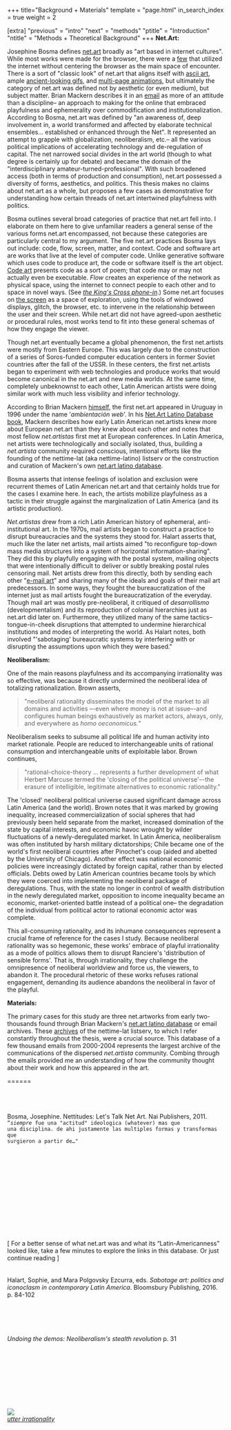 +++
title="Background + Materials"
template = "page.html"
in_search_index = true
weight = 2

[extra]
"previous" = "intro"
"next" = "methods"
"ptitle" = "Introduction"
"ntitle" = "Methods + Theoretical Background"
+++
**Net.Art:**

Josephine Bosma defines [net.art](https://en.wikipedia.org/wiki/Net.art) broadly as "art based in internet cultures". While most works were made for the browser, there were a [few](http://artelectronicmedia.com/artwork/kings-cross-phone-in) that utilized the internet without centering the browser as the main space of encounter. There is a sort of "classic look" of net.art that aligns itself with [ascii art](http://netart.org.uy/vintage/#), ample [ancient-looking gifs](https://gifcities.org/), and [multi-page animations](http://unosunosyunosceros.com/count/MD/index.html), but ultimately the category of net.art was defined not by aesthetic (or even medium), but subject matter. Brian Mackern describes it in an [email](https://nettime.org/Lists-Archives/nettime-lat-0303/msg00021.html) as more of an attitude than a discipline– an approach to making for the online that embraced playfulness and ephemerality over commodification and institutionalization. According to Bosma, net.art was defined by "an awareness of, deep involvement in, a world transformed and affected by elaborate technical ensembles... established or enhanced through the Net". It represented an attempt to grapple with globalization, neoliberalism, etc.– all the various political implications of accelerating technology and de-regulation of capital. The net narrowed social divides in the art world (though to what degree is certainly up for debate) and became the domain of the "interdisciplinary amateur-turned-professional". With such broadened access (both in terms of production and consumption), net.art possessed a diversity of forms, aesthetics, and politics. This thesis makes no claims about net.art as a whole, but proposes a few cases as demonstrative for understanding how certain threads of net.art intertwined playfulness with politics.

Bosma outlines several broad categories of practice that net.art fell into. I elaborate on them here to give unfamiliar readers a general sense of the various forms net.art encompassed, not because these categories are particularly central to my argument. The five net.art practices Bosma lays out include: code, flow, screen, matter, and context. Code and software art are works that live at the level of computer code. Unlike generative software which uses code to produce art, the code or software itself is the art object. [Code art](https://nettime.org/Lists-Archives/nettime-lat-0303/msg00005.html) presents code as a sort of poem; that code may or may not actually even be executable. *Flow* creates an experience of the network as physical space, using the internet to connect people to each other and to space in novel ways. (See [*the King's Cross phone-in*](https://en.wikipedia.org/wiki/Heath_Bunting#King's_Cross_Phone-In).) Some net.art focuses on [the screen](http://archive.rhizome.org/anthology/epithelia.html) as a space of exploration, using the tools of windowed displays, glitch, the browser, etc. to intervene in the relationship between the user and their screen. While net.art did not have agreed-upon aesthetic or procedural rules, most works tend to fit into these general schemas of how they engage the viewer.

Though net.art eventually became a global phenomenon, the first net.artists were mostly from Eastern Europe. This was largely due to the construction of a series of Soros-funded computer education centers in former Soviet countries after the fall of the USSR. In these centers, the first net.artists began to experiment with web technologies and produce works that would become canonical in the net.art and new media worlds. At the same time, completely unbeknownst to each other, Latin American artists were doing similar work with much less visibility and inferior technology.

According to Brian Mackern [himself](https://nettime.org/Lists-Archives/nettime-lat-0303/msg00049.html), the first net.art appeared in Uruguay in 1996 under the name '*ambientación web*'. In his [Net.Art Latino Database book](http://podrida.netart.org.uy/sipad/NETART_LATINO_DATABASE.pdf), Mackern describes how early Latin American net.artists knew more about European net.art than they knew about each other and notes that most fellow *net.artistas* first met at European conferences. In Latin America, net artists were technologically and socially isolated, thus, building a *net.artista* community required conscious, intentional efforts like the founding of the nettime-lat (aka nettime-latino) listserv or the construction and curation of Mackern's own [net.art latino database](http://netart.org.uy/latino/index.html).

Bosma asserts that intense feelings of isolation and exclusion were recurrent themes of Latin American net.art and that certainly holds true for the cases I examine here. In each, the artists mobilize playfulness as a tactic in their struggle against the marginalization of Latin America (and its artistic production).

*Net.artistas* drew from a rich Latin American history of ephemeral, anti-institutional art. In the 1970s, mail artists began to construct a practice to disrupt bureaucracies and the systems they stood for. Halart asserts that, much like the later net artists, mail artists aimed "to reconfigure top-down mass media structures into a system of horizontal information-sharing". They did this by playfully engaging with the postal system, mailing objects that were intentionally difficult to deliver or subtly breaking postal rules censoring mail. Net artists drew from this directly, both by sending each other "[e-mail art](https://nettime.org/Lists-Archives/nettime-lat-0010/msg00033.html)" and sharing many of the ideals and goals of their mail art predecessors. In some ways, they fought the bureaucratization of the internet just as mail artists fought the bureaucratization of the everyday. Though mail art was mostly pre-neoliberal, it critiqued of *desarrollismo* (developmentalism) and its reproduction of colonial hierarchies just as net.art did later on. Furthermore, they utilized many of the same tactics– tongue-in-cheek disruptions that attempted to undermine hierarchical institutions and modes of interpreting the world. As Halart notes, both involved "'sabotaging' bureaucratic systems by interfering with or disrupting the assumptions upon which they were based."

**Neoliberalism:**

One of the main reasons playfulness and its accompanying irrationality was so effective, was because it directly undermined the neoliberal idea of totalizing rationalization. Brown asserts,

> "neoliberal rationality disseminates the model of the market to all domains and activities –-even where money is not at issue–-and configures human beings exhaustively as market actors, always, only, and everywhere as *homo oeconomicus.*"

Neoliberalism seeks to subsume all political life and human activity into market rationale. People are reduced to interchangeable units of rational consumption and interchangeable units of exploitable labor. Brown continues,

> "rational-choice-theory ... represents a further development of what Herbert Marcuse termed the 'closing of the political universe'–-the erasure of intelligible, legitimate alternatives to economic rationality."

The 'closed' neoliberal political universe caused significant damage across Latin America (and the world). Brown notes that it was marked by growing inequality, increased commercialization of social spheres that had previously been held separate from the market, increased domination of the state by capital interests, and economic havoc wrought by wilder fluctuations of a newly-deregulated market. In Latin America, neoliberalism was often instituted by harsh military dictatorships; Chile became one of the world's first neoliberal countries after Pinochet's coup (aided and abetted by the University of Chicago). Another effect was national economic policies were increasingly dictated by foreign capital, rather than by elected officials. Debts owed by Latin American countries became tools by which they were coerced into implementing the neoliberal package of deregulations. Thus, with the state no longer in control of wealth distribution in the newly deregulated market, opposition to income inequality became an economic, market-oriented battle instead of a political one– the degradation of the individual from political actor to rational economic actor was complete.

This all-consuming rationality, and its inhumane consequences represent a crucial frame of reference for the cases I study. Because neoliberal rationality was so hegemonic, these works' embrace of playful irrationality as a mode of politics allows them to disrupt Ranciere's 'distribution of sensible forms'. That is, through irrationality, they challenge the omnipresence of neoliberal worldview and force us, the viewers, to abandon it. The procedural rhetoric of these works refuses rational engagement, demanding its audience abandons the neoliberal in favor of the playful.

**Materials:**

The primary cases for this study are three net.artworks from early two-thousands found through Brian Mackern's [net.art latino database](http://netart.org.uy/latino/index.html) or email archives. These [archives](https://nettime.org/Lists-Archives/) of the nettime-lat listserv, to which I refer constantly throughout the thesis, were a crucial source. This database of a few thousand emails from 2000-2004 represents the largest archive of the communications of the dispersed *net.artista* community. Combing through the emails provided me an understanding of how the community thought about their work and how this appeared in the art.

======

\
\
\
Bosma, Josephine. Nettitudes: Let's Talk Net Art. Nai Publishers, 2011.\
<code>“*siempre* fue una "actitud" ideologica (whatever) mas que una disciplina. de ahi justamente las multiples formas y transformas que surgieron a partir de…"</code>\
\
\
\
\
\
\
\
\
\
\
\
\
\
\[ For a better sense of what net.art was and what its “Latin-Americanness” looked like, take a few minutes to explore the links in this database. Or just continue reading ]\
\
\
Halart, Sophie, and Mara Polgovsky Ezcurra, eds. *Sabotage art: politics and iconoclasm in contemporary Latin America*. Bloomsbury Publishing, 2016. p. 84-102\
\
\
\
\
\
*Undoing the demos: Neoliberalism's stealth revolution* p. 31\
\
\
\
\
\
\
\
\
\
![](../misc/cow.png)\
[*utter irrationality*](http://netart.org.uy/vintage/crazy_cow/index.html)